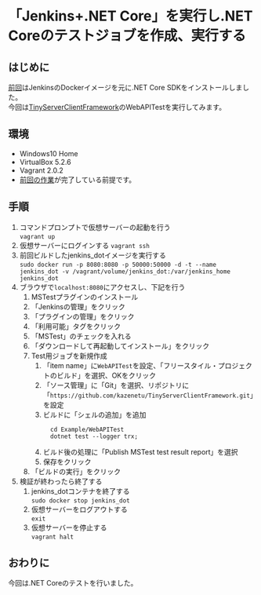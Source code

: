 # 「Jenkins+.NET Core」を実行し.NET Coreのテストジョブを作成、実行する

## はじめに
[前回](https://github.com/kazenetu/blog-reports/tree/master/reports/25-dockerfile)はJenkinsのDockerイメージを元に.NET Core SDKをインストールしました。  
今回は[TinyServerClientFramework](https://github.com/kazenetu/TinyServerClientFramework)のWebAPITestを実行してみます。

## 環境
- Windows10 Home  
- VirtualBox 5.2.6  
- Vagrant 2.0.2
- [前回の作業](https://github.com/kazenetu/blog-reports/tree/master/reports/25-dockerfile)が完了している前提です。

## 手順
1. コマンドプロンプトで仮想サーバーの起動を行う  
    ```vagrant up```
1. 仮想サーバーにログインする 
    ```vagrant ssh```
1. 前回ビルドしたjenkins_dotイメージを実行する  
  ```sudo docker run -p 8080:8080 -p 50000:50000 -d -t --name jenkins_dot -v /vagrant/volume/jenkins_dot:/var/jenkins_home jenkins_dot```
1. ブラウザで```localhost:8080```にアクセスし、下記を行う
    1. MSTestプラグインのインストール
      1. 「Jenkinsの管理」をクリック
      1. 「プラグインの管理」をクリック
      1. 「利用可能」タグをクリック
      1. 「MSTest」のチェックを入れる
      1. 「ダウンロードして再起動してインストール」をクリック
    1. Test用ジョブを新規作成
        1. 「item name」に```WebAPITest```を設定、「フリースタイル・プロジェクトのビルド」を選択、OKをクリック
        1. 「ソース管理」に「Git」を選択、リポジトリに「```https://github.com/kazenetu/TinyServerClientFramework.git```」を設定  
        1. ビルドに「シェルの追加」を追加  
            ```
              cd Example/WebAPITest
              dotnet test --logger trx;
            ```
        1. ビルド後の処理に「Publish MSTest test result report」を選択
        1. 保存をクリック
    1. 「ビルドの実行」をクリック
1. 検証が終わったら終了する
    1. jenkins_dotコンテナを終了する  
       ```sudo docker stop jenkins_dot```
    1. 仮想サーバーをログアウトする  
       ```exit```
    1. 仮想サーバーを停止する  
       ```vagrant halt```

## おわりに
今回は.NET Coreのテストを行いました。  
